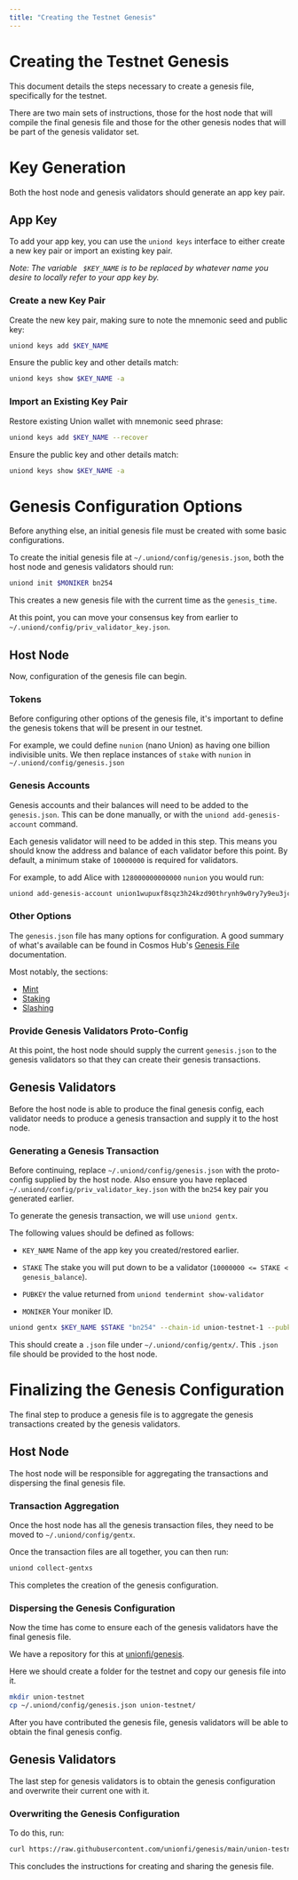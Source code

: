 ```yaml
---
title: "Creating the Testnet Genesis"
---
```


<!--
Spelling ignore list
cspell:ignore nunion
cspell:ignore wupuxf
cspell:ignore thrynh
 -->

# Creating the Testnet Genesis

This document details the steps necessary to create a genesis file, specifically for the testnet.

There are two main sets of instructions, those for the host node that will compile the final genesis file and those for the other genesis nodes that will be part of the genesis validator set.

# Key Generation

Both the host node and genesis validators should generate an app key pair.

## App Key

To add your app key, you can use the `uniond keys` interface to either create a new key pair or import an existing key pair.

_Note: The variable ` $KEY_NAME` is to be replaced by whatever name you desire to locally refer to your app key by._

### Create a new Key Pair

Create the new key pair, making sure to note the mnemonic seed and public key:

```sh
uniond keys add $KEY_NAME
```

Ensure the public key and other details match:

```sh
uniond keys show $KEY_NAME -a
```

### Import an Existing Key Pair

Restore existing Union wallet with mnemonic seed phrase:

```sh
uniond keys add $KEY_NAME --recover
```

Ensure the public key and other details match:

```sh
uniond keys show $KEY_NAME -a
```

# Genesis Configuration Options

Before anything else, an initial genesis file must be created with some basic configurations.

To create the initial genesis file at `~/.uniond/config/genesis.json`, both the host node and genesis validators should run:

```sh
uniond init $MONIKER bn254
```

This creates a new genesis file with the current time as the `genesis_time`.

At this point, you can move your consensus key from earlier to `~/.uniond/config/priv_validator_key.json`.

## Host Node

Now, configuration of the genesis file can begin.

### Tokens

Before configuring other options of the genesis file, it's important to define the genesis tokens that will be present in our testnet.

For example, we could define `nunion` (nano Union) as having one billion indivisible units. We then replace instances of `stake` with `nunion` in `~/.uniond/config/genesis.json`

### Genesis Accounts

Genesis accounts and their balances will need to be added to the `genesis.json`. This can be done manually, or with the `uniond add-genesis-account` command.

Each genesis validator will need to be added in this step. This means you should know the address and balance of each validator before this point. By default, a minimum stake of `10000000` is required for validators.

For example, to add Alice with `128000000000000` `nunion` you would run:

```sh
uniond add-genesis-account union1wupuxf8sqz3h24kzd90thrynh9w0ry7y9eu3jc 128000000000000nunion
```

### Other Options

The `genesis.json` file has many options for configuration. A good summary of what's available can be found in Cosmos Hub's [Genesis File](https://hub.cosmos.network/main/resources/genesis.html) documentation.

Most notably, the sections:

- [Mint](https://hub.cosmos.network/main/resources/genesis.html#mint)
- [Staking](https://hub.cosmos.network/main/resources/genesis.html#staking)
- [Slashing](https://hub.cosmos.network/main/resources/genesis.html#slashing)

### Provide Genesis Validators Proto-Config

At this point, the host node should supply the current `genesis.json` to the genesis validators so that they can create their genesis transactions.

## Genesis Validators

Before the host node is able to produce the final genesis config, each validator needs to produce a genesis transaction and supply it to the host node.

### Generating a Genesis Transaction

Before continuing, replace `~/.uniond/config/genesis.json` with the proto-config supplied by the host node. Also ensure you have replaced `~/.uniond/config/priv_validator_key.json` with the `bn254` key pair you generated earlier.

To generate the genesis transaction, we will use `uniond gentx`.

The following values should be defined as follows:

- `KEY_NAME` Name of the app key you created/restored earlier.

- `STAKE` The stake you will put down to be a validator (`10000000 <= STAKE < genesis_balance`).

- `PUBKEY` the value returned from `uniond tendermint show-validator`

- `MONIKER` Your moniker ID.

```sh
uniond gentx $KEY_NAME $STAKE "bn254" --chain-id union-testnet-1 --pubkey $PUBKEY --moniker $MONIKER
```

This should create a `.json` file under `~/.uniond/config/gentx/`. This `.json` file should be provided to the host node.

# Finalizing the Genesis Configuration

The final step to produce a genesis file is to aggregate the genesis transactions created by the genesis validators.

## Host Node

The host node will be responsible for aggregating the transactions and dispersing the final genesis file.

### Transaction Aggregation

Once the host node has all the genesis transaction files, they need to be moved to `~/.uniond/config/gentx`.

Once the transaction files are all together, you can then run:

```sh
uniond collect-gentxs
```

This completes the creation of the genesis configuration.

### Dispersing the Genesis Configuration

Now the time has come to ensure each of the genesis validators have the final genesis file.

We have a repository for this at [unionfi/genesis](https://github.com/unionfi/genesis).

Here we should create a folder for the testnet and copy our genesis file into it.

```sh
mkdir union-testnet
cp ~/.uniond/config/genesis.json union-testnet/
```

After you have contributed the genesis file, genesis validators will be able to obtain the final genesis config.

## Genesis Validators

The last step for genesis validators is to obtain the genesis configuration and overwrite their current one with it.

### Overwriting the Genesis Configuration

To do this, run:

```sh
curl https://raw.githubusercontent.com/unionfi/genesis/main/union-testnet/genesis.json > ~/.union/config/genesis.json
```

This concludes the instructions for creating and sharing the genesis file.
